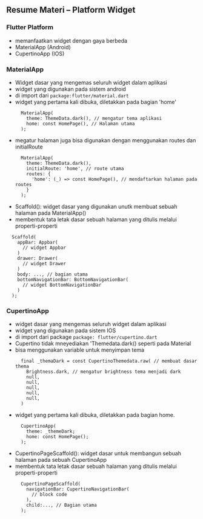 ## Resume Materi – Platform Widget
### Flutter Platform
  - memanfaatkan widget dengan gaya berbeda
  - MaterialApp (Android)
  - CupertinoApp (IOS)

### MaterialApp
  - Widget dasar yang mengemas seluruh widget dalam aplikasi
  - widget yang digunakan pada sistem android
  - di import dari ``` package:flutter/material.dart ```
  - widget yang pertama kali dibuka, diletakkan pada bagian 'home'
    ```
      MaterialApp(
        theme: ThemeData.dark(), // mengatur tema aplikasi
        home: const HomePage(), // Halaman utama
      );
    ``` 
  - megatur halaman juga bisa digunakan dengan menggunakan routes dan initialRoute
    ```
      MaterialApp(
        theme: ThemeData.dark(),
        initialRoute: 'home', // route utama
        routes: {
          'home': (_) => const HomePage(), // mendaftarkan halaman pada routes
        }
      );
    ```
  - Scaffold(): widget dasar yang digunakan unutk membuat sebuah halaman pada MaterialApp()
  - membentuk tata letak dasar sebuah halaman yang ditulis melalui properti-properti
  ```
    Scaffold(
      appBar: Appbar(
        // widget Appbar
      )
      drawer: Drawer(
        // widget Drawer
      )
      body: ..., // bagian utama
      bottomNavigationBar: BottomNavigationBar(
        // widget BottomNavigationBar
      )
    );
  ```

### CupertinoApp
  - widget dasar yang mengemas seluruh widget dalam aplikasi
  - widget yang digunakan pada sistem IOS
  - di import dari package ``` package: flutter/cupertino.dart ```
  - Cupertino tidak mneyediakan 'Themedata.dark() seperti pada Material
  - bisa menggunakan variable untuk menyimpan tema
    ```
      final _themaDark = const CupertinoThemedata.raw( // membuat dasar thema
        Brightness.dark, // mengatur brightness tema menjadi dark
        null,
        null,
        null,
        null,
        null,
      )

    ```
  - widget yang pertama kali dibuka, diletakkan pada bagian home.
    ```
      CupertinoApp(
        theme: _themeDark;
        home: const HomePage();
      );
    ```
  - CupertinoPageScaffold(): widget dasar untuk membangun sebuah halaman pada sebuah CupertinoApp
  - membentuk tata letak dasar sebuah halaman yang ditulis melalui properti-properti
    ```
      CupertinoPageScaffold(
        navigationBar: CupertinoNavigationBar(
          // block code
        ),
        child:..., // Bagian utama
      );
    ```
    